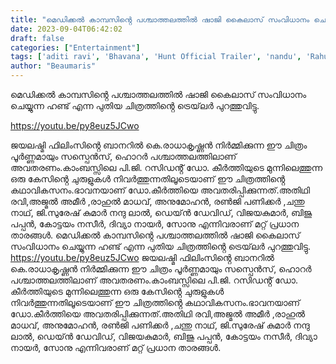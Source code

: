 ```yaml
---
title: "മെഡിക്കൽ കാമ്പസിൻ്റെ പശ്ചാത്തലത്തിൽ ഷാജി കൈലാസ് സംവിധാനം ചെയ്യുന്ന 'ഹണ്ട് 'ൻ്റെ ട്രെയ്‌ലർ"
date: 2023-09-04T06:42:02
draft: false
categories: ["Entertainment"]
tags: ['aditi ravi', 'Bhavana', 'Hunt Official Trailer', 'nandu', 'Rahul madhav', 'renji panicker', 'shaji kailas']
author: "Beaumaris"
---
```


മെഡിക്കൽ കാമ്പസിൻ്റെ പശ്ചാത്തലത്തിൽ ഷാജി കൈലാസ് സംവിധാനം ചെയ്യുന്ന ഹണ്ട് എന്ന പുതിയ ചിത്രത്തിൻ്റെ ട്രെയ്‌ലർ പുറത്തുവിട്ടു.

https://youtu.be/py8euz5JCwo

ജയലഷ്മി ഫിലിംസിൻ്റെ ബാനറിൽ കെ.രാധാകൃഷ്ണൻ നിർമ്മിക്കുന്ന ഈ ചിത്രം പൂർണ്ണമായും സസ്പെൻസ്, ഹൊറർ പശ്ചാത്തലത്തിലാണ് അവതരണം.കാംബസ്സിലെ പി.ജി. റസിഡൻ്റ് ഡോ. കീർത്തിയുടെ മുന്നിലെത്തുന്ന ഒരു കേസിൻ്റെ ചുരുളുകൾ നിവർത്തുന്നതിലൂടെയാണ് ഈ ചിത്രത്തിൻ്റെ കഥാവികസനം.ഭാവനയാണ് ഡോ.കീർത്തിയെ അവതരിപ്പിക്കുന്നത്.അതിഥി രവി,അജ്മൽ അമീർ ,രാഹുൽ മാധവ്, അനുമോഹൻ, രൺജി പണിക്കർ ,ചന്തു നാഥ്, ജി.സുരേഷ് കുമാർ നന്ദു ലാൽ, ഡെയ്ൻ ഡേവിഡ്, വിജയകുമാർ, ബിജു പപ്പൻ, കോട്ടയം നസീർ, ദിവ്യാ നായർ, സോനു എന്നിവരാണ് മറ്റ് പ്രധാന താരങ്ങൾ.
മെഡിക്കൽ കാമ്പസിൻ്റെ പശ്ചാത്തലത്തിൽ ഷാജി കൈലാസ് സംവിധാനം ചെയ്യുന്ന ഹണ്ട് എന്ന പുതിയ ചിത്രത്തിൻ്റെ ട്രെയ്‌ലർ പുറത്തുവിട്ടു. https://youtu.be/py8euz5JCwo ജയലഷ്മി ഫിലിംസിൻ്റെ ബാനറിൽ കെ.രാധാകൃഷ്ണൻ നിർമ്മിക്കുന്ന ഈ ചിത്രം പൂർണ്ണമായും സസ്പെൻസ്, ഹൊറർ പശ്ചാത്തലത്തിലാണ് അവതരണം.കാംബസ്സിലെ പി.ജി. റസിഡൻ്റ് ഡോ. കീർത്തിയുടെ മുന്നിലെത്തുന്ന ഒരു കേസിൻ്റെ ചുരുളുകൾ നിവർത്തുന്നതിലൂടെയാണ് ഈ ചിത്രത്തിൻ്റെ കഥാവികസനം.ഭാവനയാണ് ഡോ.കീർത്തിയെ അവതരിപ്പിക്കുന്നത്.അതിഥി രവി,അജ്മൽ അമീർ ,രാഹുൽ മാധവ്, അനുമോഹൻ, രൺജി പണിക്കർ ,ചന്തു നാഥ്, ജി.സുരേഷ് കുമാർ നന്ദു ലാൽ, ഡെയ്ൻ ഡേവിഡ്, വിജയകുമാർ, ബിജു പപ്പൻ, കോട്ടയം നസീർ, ദിവ്യാ നായർ, സോനു എന്നിവരാണ് മറ്റ് പ്രധാന താരങ്ങൾ.
